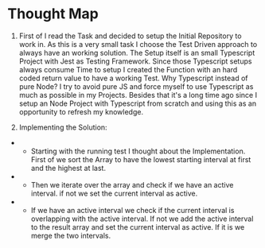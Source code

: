 # Thought Map

1. First of I read the Task and decided to setup the Initial Repository to work in. As this is a very small task I choose the Test Driven approach to always have an working solution.
The Setup itself is an small Typescript Project with Jest as Testing Framework. Since those Typescript setups always consume Time to setup I created the Function with an hard coded return value to have a working Test.
Why Typescript instead of pure Node? I try to avoid pure JS and force myself to use Typescript as much as possible in my Projects. Besides that it's a long time ago since I setup an Node Project with Typescript from scratch and using this as an opportunity to refresh my knowledge.

2. Implementing the Solution:
* * Starting with the running test I thought about the Implementation. First of we sort the Array to have the lowest starting interval at first and the highest at last.
* * Then we iterate over the array and check if we have an active interval. if not we set the current interval as active.
* * If we have an active interval we check if the current interval is overlapping with the active interval. If not we add the active interval to the result array and set the current interval as active. If it is we merge the two intervals.

